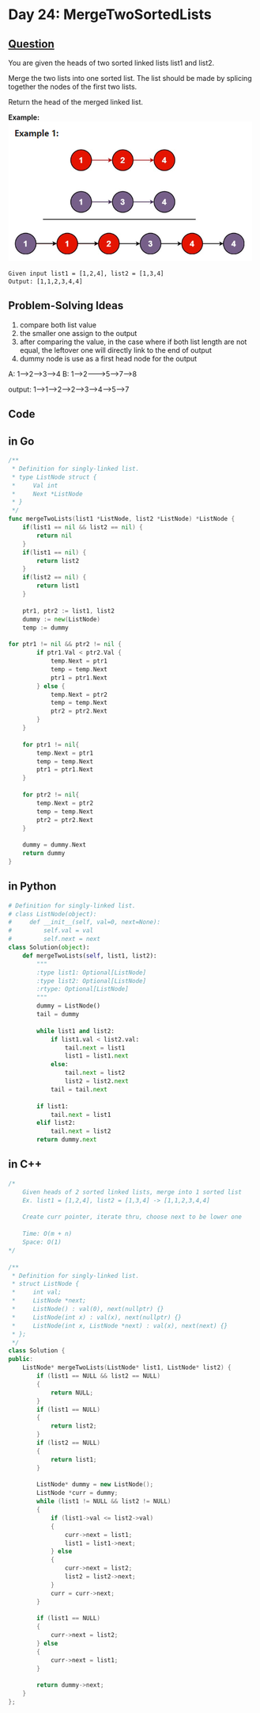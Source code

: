 # Day 24: MergeTwoSortedLists

## [Question](https://leetcode.com/problems/merge-two-sorted-lists/description/)

You are given the heads of two sorted linked lists list1 and list2.

Merge the two lists into one sorted list. The list should be made by splicing together the nodes of the first two lists.

Return the head of the merged linked list.

**Example:**
![Alt text](image.png)
```
Given input list1 = [1,2,4], list2 = [1,3,4]
Output: [1,1,2,3,4,4]
```

## Problem-Solving Ideas
1. compare both list value
2. the smaller one assign to the output
3. after comparing the value, in the case where if both list length are not equal, the leftover one will directly link to the end of output
4. dummy node is use as a first head node for the output


A: 1-->2-->3-->4
B: 1-->2--->5-->7-->8

output: 1-->1-->2-->2-->3-->4-->5-->7

## Code
## in Go 

``` Go
/**
 * Definition for singly-linked list.
 * type ListNode struct {
 *     Val int
 *     Next *ListNode
 * }
 */
func mergeTwoLists(list1 *ListNode, list2 *ListNode) *ListNode {
    if(list1 == nil && list2 == nil) {
        return nil
    }
    if(list1 == nil) {
        return list2
    }
    if(list2 == nil) {
        return list1
    }

    ptr1, ptr2 := list1, list2
	dummy := new(ListNode)
	temp := dummy

for ptr1 != nil && ptr2 != nil {
		if ptr1.Val < ptr2.Val {
			temp.Next = ptr1
			temp = temp.Next
			ptr1 = ptr1.Next
		} else {
			temp.Next = ptr2
			temp = temp.Next
			ptr2 = ptr2.Next
		}
	}

	for ptr1 != nil{
		temp.Next = ptr1
		temp = temp.Next
		ptr1 = ptr1.Next
	}

	for ptr2 != nil{
		temp.Next = ptr2
		temp = temp.Next
		ptr2 = ptr2.Next
	}

	dummy = dummy.Next
	return dummy
}
```

## in Python
``` python
# Definition for singly-linked list.
# class ListNode(object):
#     def __init__(self, val=0, next=None):
#         self.val = val
#         self.next = next
class Solution(object):
    def mergeTwoLists(self, list1, list2):
        """
        :type list1: Optional[ListNode]
        :type list2: Optional[ListNode]
        :rtype: Optional[ListNode]
        """
        dummy = ListNode()
        tail = dummy

        while list1 and list2:
            if list1.val < list2.val:
                tail.next = list1
                list1 = list1.next
            else:
                tail.next = list2
                list2 = list2.next
            tail = tail.next

        if list1:
            tail.next = list1
        elif list2:
            tail.next = list2
        return dummy.next
```

## in C++
``` C++
/*
    Given heads of 2 sorted linked lists, merge into 1 sorted list
    Ex. list1 = [1,2,4], list2 = [1,3,4] -> [1,1,2,3,4,4]

    Create curr pointer, iterate thru, choose next to be lower one

    Time: O(m + n)
    Space: O(1)
*/

/**
 * Definition for singly-linked list.
 * struct ListNode {
 *     int val;
 *     ListNode *next;
 *     ListNode() : val(0), next(nullptr) {}
 *     ListNode(int x) : val(x), next(nullptr) {}
 *     ListNode(int x, ListNode *next) : val(x), next(next) {}
 * };
 */
class Solution {
public:
    ListNode* mergeTwoLists(ListNode* list1, ListNode* list2) {
        if (list1 == NULL && list2 == NULL) 
        {
            return NULL;
        }
        if (list1 == NULL) 
        {
            return list2;
        }
        if (list2 == NULL) 
        {
            return list1;
        }
        
        ListNode* dummy = new ListNode();
        ListNode *curr = dummy;
        while (list1 != NULL && list2 != NULL) 
        {
            if (list1->val <= list2->val) 
            {
                curr->next = list1;
                list1 = list1->next;
            } else 
            {
                curr->next = list2;
                list2 = list2->next;
            }
            curr = curr->next;
        }
        
        if (list1 == NULL) 
        {
            curr->next = list2;
        } else 
        {
            curr->next = list1;
        }
        
        return dummy->next;
    }
};
```



